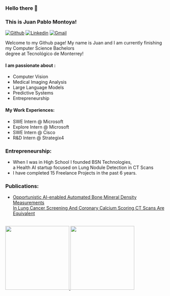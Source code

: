 ### Hello there 👋 
### This is Juan Pablo Montoya!

[![Github](https://img.shields.io/badge/-Github-000?style=flat&logo=Github&logoColor=white)](https://github.com/JuanPabloMontoya271)
[![Linkedin](https://img.shields.io/badge/-LinkedIn-blue?style=flat&logo=Linkedin&logoColor=white)](https://www.linkedin.com/in/Juan-Pablo-Montoya-Estevez/)
[![Gmail](https://img.shields.io/badge/-Gmail-c14438?style=flat&logo=Gmail&logoColor=white)](mailto:juanpablomontoyae@gmail.com)

Welcome to my Github page! My name is Juan and I am currently finishing my Computer Science Bachelors<br> degree at Tecnológico de Monterrey! 

#### I am passionate about : 
- Computer Vision
- Medical Imaging Analysis
- Large Language Models
- Predictive Systems
- Entrepreneurship
#### My Work Experiences:
- SWE Intern @ Microsoft
- Explore Intern @ Microsoft
- SWE Intern @ Cisco
- R&D Intern @ Strategix4
### Entrepreneurship:
- When I was in High School I founded BSN Technologies,<br>
  a Health AI startup focused on Lung Nodule Detection in CT Scans
- I have completed 15 Freelance Projects in the past 6 years.
### Publications:
 
- <a href="https://pubmed.ncbi.nlm.nih.gov/37214544/">Opportunistic AI-enabled Automated Bone Mineral Density Measurements<br> 
In Lung Cancer Screening And Coronary Calcium Scoring CT Scans Are Equivalent</a> 

<br>
<div>
<a href="https://github.com/JuanPabloMontoya271" >
  <img height= 200 src="https://github-readme-stats.vercel.app/api?username=JuanPabloMontoya271&show_icons=true&theme=react" />
</a>
<a href="https://github.com/JuanPabloMontoya271">
  <img height= 200 src="https://github-readme-stats.vercel.app/api/top-langs/?username=JuanPabloMontoya271&layout=compact&theme=react" />
</a>
</div>
